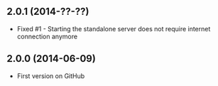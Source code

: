 ## 2.0.1 (2014-??-??)

* Fixed #1 - Starting the standalone server does not require internet connection anymore


## 2.0.0 (2014-06-09)

* First version on GitHub

